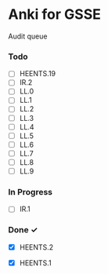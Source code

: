 # Anki for GSSE

Audit queue

### Todo

- [ ] HEENTS.19  
- [ ] IR.2  
- [ ] LL.0  
- [ ] LL.1  
- [ ] LL.2  
- [ ] LL.3  
- [ ] LL.4  
- [ ] LL.5  
- [ ] LL.6  
- [ ] LL.7  
- [ ] LL.8  
- [ ] LL.9  

### In Progress

- [ ] IR.1  

### Done ✓

- [x] HEENTS.2  
- [x] HEENTS.1  

